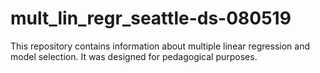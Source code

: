 # mult_lin_regr_seattle-ds-080519

This repository contains information about multiple linear regression and model selection. It was designed for pedagogical purposes.
